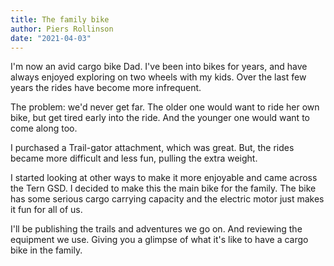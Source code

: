 ```yaml
---
title: The family bike
author: Piers Rollinson
date: "2021-04-03"
---
```


<script>
  import Image1 from '/static/assets/images/bike-setup-2020.jpeg?w=800';
  import Image2 from '/static/assets/images/tern-gsd-first-ride.jpeg';
</script>

I'm now an avid cargo bike Dad. I've been into bikes for years, and have always enjoyed exploring on two wheels with my kids. Over the last few years the rides have become more infrequent.

The problem: we'd never get far. The older one would want to ride her own bike, but get tired early into the ride. And the younger one would want to come along too.

I purchased a Trail-gator attachment, which was great. But, the rides became more difficult and less fun, pulling the extra weight.

I started looking at other ways to make it more enjoyable and came across the Tern GSD. I decided to make this the main bike for the family. The bike has some serious cargo carrying capacity and the electric motor just makes it fun for all of us.

I'll be publishing the trails and adventures we go on. And reviewing the equipment we use. Giving you a glimpse of what it's like to have a cargo bike in the family.